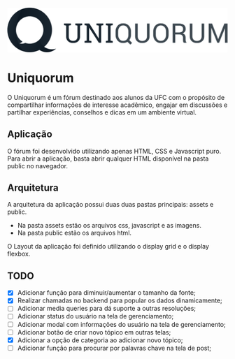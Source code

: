 ![uniquorum logo](assets/img/Uniquorum_README.png)

# Uniquorum

O Uniquorum é um fórum destinado aos alunos da UFC com o propósito de compartilhar informações de interesse acadêmico, engajar em discussões e partilhar experiências, conselhos e dicas em um ambiente virtual.

## Aplicação

O fórum foi desenvolvido utilizando apenas HTML, CSS e Javascript puro. Para abrir a aplicação, basta abrir qualquer HTML disponível na pasta public no navegador.

## Arquitetura

A arquitetura da aplicação possui duas duas pastas principais: assets e public.
- Na pasta assets estão os arquivos css, javascript e as imagens.
- Na pasta public estão os arquivos html.

O Layout da aplicação foi definido utilizando o display grid e o display flexbox.

## TODO

- [x] Adicionar função para diminuir/aumentar o tamanho da fonte;
- [x] Realizar chamadas no backend para popular os dados dinamicamente;
- [ ] Adicionar media queries para dá suporte a outras resoluções;
- [ ] Adicionar status do usuário na tela de gerenciamento;
- [ ] Adicionar modal com informações do usuário na tela de gerenciamento;
- [ ] Adicionar botão de criar novo tópico em outras telas;
- [x] Adicionar a opção de categoria ao adicionar novo tópico;
- [ ] Adicionar função para procurar por palavras chave na tela de post;